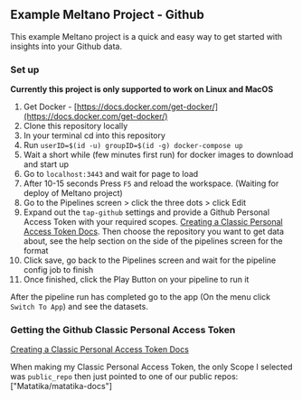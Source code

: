 ## Example Meltano Project - Github

This example Meltano project is a quick and easy way to get started with insights into your Github data.

### Set up

**Currently this project is only supported to work on Linux and MacOS**

1. Get Docker - [https://docs.docker.com/get-docker/](https://docs.docker.com/get-docker/)
2. Clone this repository locally
3. In your terminal cd into this repository
4. Run `userID=$(id -u) groupID=$(id -g) docker-compose up`
5. Wait a short while (few minutes first run) for docker images to download and start up
6. Go to `localhost:3443` and wait for page to load
7. After 10-15 seconds Press `F5` and reload the workspace. (Waiting for deploy of Meltano project)
8. Go to the Pipelines screen > click the three dots > click Edit
9. Expand out the `tap-github` settings and provide a Github Personal Access Token with your required scopes. [Creating a Classic Personal Access Token Docs](https://docs.github.com/en/authentication/keeping-your-account-and-data-secure/creating-a-personal-access-token#creating-a-personal-access-token-classic). Then choose the repository you want to get data about, see the help section on the side of the pipelines screen for the format
10. Click save, go back to the Pipelines screen and wait for the pipeline config job to finish
11. Once finished, click the Play Button on your pipeline to run it

After the pipeline run has completed go to the app (On the menu click `Switch To App`) and see the datasets.

### Getting the Github Classic Personal Access Token

[Creating a Classic Personal Access Token Docs](https://docs.github.com/en/authentication/keeping-your-account-and-data-secure/creating-a-personal-access-token#creating-a-personal-access-token-classic)

When making my Classic Personal Access Token, the only Scope I selected was `public_repo` then just pointed to one of our public repos: ["Matatika/matatika-docs"]
